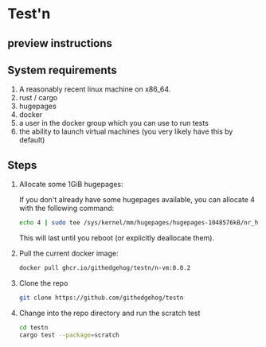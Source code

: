 # Test'n

## preview instructions

## System requirements

1. A reasonably recent linux machine on x86_64.
2. rust / cargo
3. hugepages
4. docker
5. a user in the docker group which you can use to run tests
6. the ability to launch virtual machines (you very likely have this by default)

## Steps

1. Allocate some 1GiB hugepages:

   If you don't already have some hugepages available, you can allocate 4 with the following command:

   ```bash
   echo 4 | sudo tee /sys/kernel/mm/hugepages/hugepages-1048576kB/nr_hugepages
   ```

   This will last until you reboot (or explicitly deallocate them).

2. Pull the current docker image:

   ```bash
   docker pull ghcr.io/githedgehog/testn/n-vm:0.0.2
   ```

3. Clone the repo

   ```bash
   git clone https://github.com/githedgehog/testn
   ```

4. Change into the repo directory and run the scratch test

   ```bash
   cd testn
   cargo test --package=scratch
   ```
